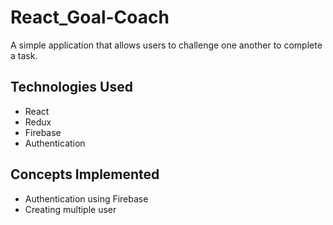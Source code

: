 # React_Goal-Coach

A simple application that allows users to challenge one another to complete a task.

## Technologies Used

- React
- Redux
- Firebase
- Authentication

## Concepts Implemented

- Authentication using Firebase
- Creating multiple user
